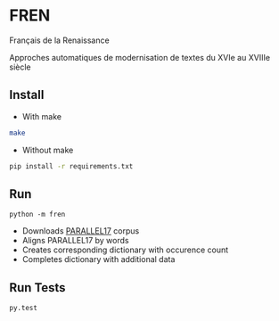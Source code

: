 # FREN
Français de la Renaissance

Approches automatiques de modernisation de textes du XVIe au XVIIIe siècle

## Install

* With make

```bash
make
```

* Without make

```bash
pip install -r requirements.txt
```

## Run

```
python -m fren
```

* Downloads [PARALLEL17](https://github.com/e-ditiones/PARALLEL17) corpus
* Aligns PARALLEL17 by words
* Creates corresponding dictionary with occurence count
* Completes dictionary with additional data

## Run Tests

```bash
py.test
```